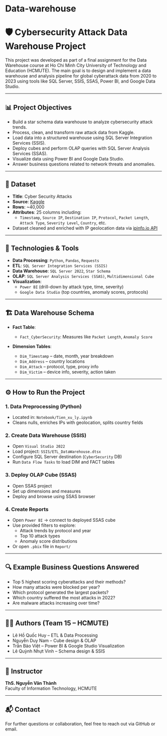 # Data-warehouse

# 🛡️ Cybersecurity Attack Data Warehouse Project

This project was developed as part of a final assignment for the Data Warehouse course at Ho Chi Minh City University of Technology and Education (HCMUTE). The main goal is to design and implement a data warehouse and analysis pipeline for global cyberattack data from 2020 to 2023 using tools like SQL Server, SSIS, SSAS, Power BI, and Google Data Studio.

---

## 📊 Project Objectives

- Build a star schema data warehouse to analyze cybersecurity attack trends.
- Process, clean, and transform raw attack data from Kaggle.
- Load data into a structured warehouse using SQL Server Integration Services (SSIS).
- Deploy cubes and perform OLAP queries with SQL Server Analysis Services (SSAS).
- Visualize data using Power BI and Google Data Studio.
- Answer business questions related to network threats and anomalies.

---

## 📁 Dataset

- **Title**: Cyber Security Attacks  
- **Source**: [Kaggle](https://www.kaggle.com/datasets/teamincribo/cyber-security-attacks)  
- **Rows**: ~40,000  
- **Attributes**: 25 columns including:
  - `Timestamp`, `Source IP`, `Destination IP`, `Protocol`, `Packet Length`, `Attack Type`, `Severity Level`, `Country`, etc.
- Dataset cleaned and enriched with IP geolocation data via [ipinfo.io API](https://ipinfo.io/)

---

## 🧠 Technologies & Tools

- **Data Processing**: `Python`, `Pandas`, `Requests`
- **ETL**: `SQL Server Integration Services (SSIS)`
- **Data Warehouse**: `SQL Server 2022`, `Star Schema`
- **OLAP**: `SQL Server Analysis Services (SSAS)`, `Multidimensional Cube`
- **Visualization**:
  - `Power BI` (drill-down by attack type, time, severity)
  - `Google Data Studio` (top countries, anomaly scores, protocols)

---

## 🏗️ Data Warehouse Schema

- **Fact Table**:
  - `Fact_CyberSecurity`: Measures like `Packet Length`, `Anomaly Score`

- **Dimension Tables**:
  - `Dim_Timestamp` – date, month, year breakdown
  - `Dim_Address` – country locations
  - `Dim_Attack` – protocol, type, proxy info
  - `Dim_Victim` – device info, severity, action taken

---

## ⚙️ How to Run the Project

### 1. Data Preprocessing (Python)
- Located in: `Notebook/Tien_xu_ly.ipynb`
- Cleans nulls, enriches IPs with geolocation, splits country fields

### 2. Create Data Warehouse (SSIS)
- Open `Visual Studio 2022`
- Load project: `SSIS/ETL_DataWarehouse.dtsx`
- Configure SQL Server destination (`CyberSecurity` DB)
- Run `Data Flow Tasks` to load DIM and FACT tables

### 3. Deploy OLAP Cube (SSAS)
- Open SSAS project
- Set up dimensions and measures
- Deploy and browse using SSAS browser

### 4. Create Reports
- Open `Power BI` → connect to deployed SSAS cube
- Use provided filters to explore:
  - Attack trends by protocol and year
  - Top 10 attack types
  - Anomaly score distributions
- Or open `.pbix` file in `Report/`

---

## 🔍 Example Business Questions Answered

- Top 5 highest scoring cyberattacks and their methods?
- How many attacks were blocked per year?
- Which protocol generated the largest packets?
- Which country suffered the most attacks in 2022?
- Are malware attacks increasing over time?

---

## 👨‍💻 Authors (Team 15 – HCMUTE)

- Lê Hồ Quốc Huy – ETL & Data Processing  
- Nguyễn Duy Nam – Cube design & OLAP  
- Trần Bảo Việt – Power BI & Google Studio Visualization  
- Lê Quỳnh Nhựt Vinh – Schema design & SSIS

---

## 📌 Instructor  
**ThS. Nguyễn Văn Thành**  
Faculty of Information Technology, HCMUTE

---

## 📬 Contact

For further questions or collaboration, feel free to reach out via GitHub or email.

